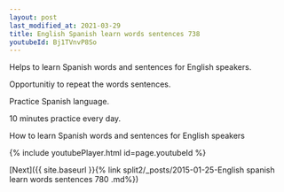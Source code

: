 ```yaml
---
layout: post
last_modified_at: 2021-03-29
title: English Spanish learn words sentences 738 
youtubeId: Bj1TVnvP8So
---
```

 
 
Helps to learn Spanish words and sentences for English speakers.

Opportunitiy to repeat the words sentences. 

Practice Spanish language. 
 
10 minutes practice every day. 
 
How to learn Spanish words and sentences for English speakers 
 
{% include youtubePlayer.html id=page.youtubeId %}
 
 
[Next]({{ site.baseurl }}{% link  split2/_posts/2015-01-25-English spanish learn words sentences 780 .md%})
 
